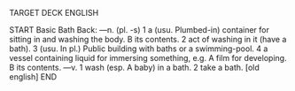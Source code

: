 TARGET DECK
ENGLISH

START
Basic
Bath
Back: —n. (pl. -s) 1 a (usu. Plumbed-in) container for sitting in and washing the body. B its contents. 2 act of washing in it (have a bath). 3 (usu. In pl.) Public building with baths or a swimming-pool. 4 a vessel containing liquid for immersing something, e.g. A film for developing. B its contents. —v. 1 wash (esp. A baby) in a bath. 2 take a bath. [old english]
END
